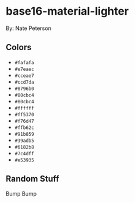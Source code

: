 # base16-material-lighter

By: Nate Peterson

## Colors

* `#fafafa`
* `#e7eaec`
* `#cceae7`
* `#ccd7da`
* `#8796b0`
* `#80cbc4`
* `#80cbc4`
* `#ffffff`
* `#ff5370`
* `#f76d47`
* `#ffb62c`
* `#91b859`
* `#39adb5`
* `#6182b8`
* `#7c4dff`
* `#e53935`

## Random Stuff

Bump
Bump
